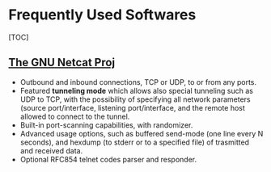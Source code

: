 # Frequently Used Softwares

[TOC]



## [The GNU Netcat Proj](https://netcat.sourceforge.net)

- Outbound and inbound connections, TCP or UDP, to or from any ports.
- Featured **tunneling mode** which allows also special tunneling such as UDP to TCP, with the possibility of specifying all network parameters (source port/interface, listening port/interface, and the remote host allowed to connect to the tunnel.
- Built-in port-scanning capabilities, with randomizer.
- Advanced usage options, such as buffered send-mode (one line every N seconds), and hexdump (to stderr or to a specified file) of trasmitted and received data.
- Optional RFC854 telnet codes parser and responder.

